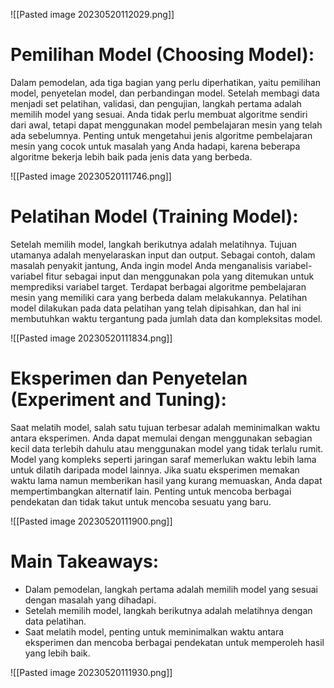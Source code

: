 ![[Pasted image 20230520112029.png]]

# Pemilihan Model (Choosing Model):

Dalam pemodelan, ada tiga bagian yang perlu diperhatikan, yaitu pemilihan model, penyetelan model, dan perbandingan model. Setelah membagi data menjadi set pelatihan, validasi, dan pengujian, langkah pertama adalah memilih model yang sesuai. Anda tidak perlu membuat algoritme sendiri dari awal, tetapi dapat menggunakan model pembelajaran mesin yang telah ada sebelumnya. Penting untuk mengetahui jenis algoritme pembelajaran mesin yang cocok untuk masalah yang Anda hadapi, karena beberapa algoritme bekerja lebih baik pada jenis data yang berbeda.

![[Pasted image 20230520111746.png]]

# Pelatihan Model (Training Model):

Setelah memilih model, langkah berikutnya adalah melatihnya. Tujuan utamanya adalah menyelaraskan input dan output. Sebagai contoh, dalam masalah penyakit jantung, Anda ingin model Anda menganalisis variabel-variabel fitur sebagai input dan menggunakan pola yang ditemukan untuk memprediksi variabel target. Terdapat berbagai algoritme pembelajaran mesin yang memiliki cara yang berbeda dalam melakukannya. Pelatihan model dilakukan pada data pelatihan yang telah dipisahkan, dan hal ini membutuhkan waktu tergantung pada jumlah data dan kompleksitas model.

![[Pasted image 20230520111834.png]]

# Eksperimen dan Penyetelan (Experiment and Tuning):

Saat melatih model, salah satu tujuan terbesar adalah meminimalkan waktu antara eksperimen. Anda dapat memulai dengan menggunakan sebagian kecil data terlebih dahulu atau menggunakan model yang tidak terlalu rumit. Model yang kompleks seperti jaringan saraf memerlukan waktu lebih lama untuk dilatih daripada model lainnya. Jika suatu eksperimen memakan waktu lama namun memberikan hasil yang kurang memuaskan, Anda dapat mempertimbangkan alternatif lain. Penting untuk mencoba berbagai pendekatan dan tidak takut untuk mencoba sesuatu yang baru.

![[Pasted image 20230520111900.png]]

# Main Takeaways:

- Dalam pemodelan, langkah pertama adalah memilih model yang sesuai dengan masalah yang dihadapi.
- Setelah memilih model, langkah berikutnya adalah melatihnya dengan data pelatihan.
- Saat melatih model, penting untuk meminimalkan waktu antara eksperimen dan mencoba berbagai pendekatan untuk memperoleh hasil yang lebih baik.

![[Pasted image 20230520111930.png]]
